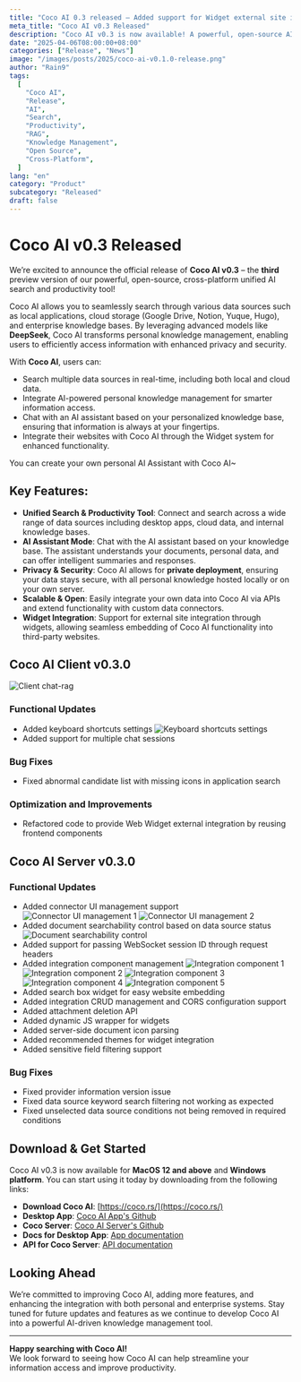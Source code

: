 ```yaml
---
title: "Coco AI 0.3 released – Added support for Widget external site integration"
meta_title: "Coco AI v0.3 Released"
description: "Coco AI v0.3 is now available! A powerful, open-source AI-powered search and productivity tool for seamless access to personal and enterprise knowledge."
date: "2025-04-06T08:00:00+08:00"
categories: ["Release", "News"]
image: "/images/posts/2025/coco-ai-v0.1.0-release.png"
author: "Rain9"
tags:
  [
    "Coco AI",
    "Release",
    "AI",
    "Search",
    "Productivity",
    "RAG",
    "Knowledge Management",
    "Open Source",
    "Cross-Platform",
  ]
lang: "en"
category: "Product"
subcategory: "Released"
draft: false
---
```


# Coco AI v0.3 Released

We’re excited to announce the official release of **Coco AI v0.3** – the **third** preview version of our powerful, open-source, cross-platform unified AI search and productivity tool!

Coco AI allows you to seamlessly search through various data sources such as local applications, cloud storage (Google Drive, Notion, Yuque, Hugo), and enterprise knowledge bases. By leveraging advanced models like **DeepSeek**, Coco AI transforms personal knowledge management, enabling users to efficiently access information with enhanced privacy and security.

With **Coco AI**, users can:

- Search multiple data sources in real-time, including both local and cloud data.
- Integrate AI-powered personal knowledge management for smarter information access.
- Chat with an AI assistant based on your personalized knowledge base, ensuring that information is always at your fingertips.
- Integrate their websites with Coco AI through the Widget system for enhanced functionality.

You can create your own personal AI Assistant with Coco AI~

## Key Features:

- **Unified Search & Productivity Tool**: Connect and search across a wide range of data sources including desktop apps, cloud data, and internal knowledge bases.
- **AI Assistant Mode**: Chat with the AI assistant based on your knowledge base. The assistant understands your documents, personal data, and can offer intelligent summaries and responses.
- **Privacy & Security**: Coco AI allows for **private deployment**, ensuring your data stays secure, with all personal knowledge hosted locally or on your own server.
- **Scalable & Open**: Easily integrate your own data into Coco AI via APIs and extend functionality with custom data connectors.
- **Widget Integration**: Support for external site integration through widgets, allowing seamless embedding of Coco AI functionality into third-party websites. 

## Coco AI Client v0.3.0

![Client chat-rag](/images/posts/2025/coco-v0.2/chat-rag.gif)

### Functional Updates

- Added keyboard shortcuts settings
  ![Keyboard shortcuts settings](/images/posts/2025/coco-v0.3/1.png)
- Added support for multiple chat sessions

### Bug Fixes

- Fixed abnormal candidate list with missing icons in application search

### Optimization and Improvements

- Refactored code to provide Web Widget external integration by reusing frontend components

## Coco AI Server v0.3.0

### Functional Updates

- Added connector UI management support
  ![Connector UI management 1](/images/posts/2025/coco-v0.3/2.png)
  ![Connector UI management 2](/images/posts/2025/coco-v0.3/3.png)
- Added document searchability control based on data source status
  ![Document searchability control](/images/posts/2025/coco-v0.3/4.png)
- Added support for passing WebSocket session ID through request headers
- Added integration component management
  ![Integration component 1](/images/posts/2025/coco-v0.3/5.png)
  ![Integration component 2](/images/posts/2025/coco-v0.3/6.png)
  ![Integration component 3](/images/posts/2025/coco-v0.3/7.png)
  ![Integration component 4](/images/posts/2025/coco-v0.3/8.png)
  ![Integration component 5](/images/posts/2025/coco-v0.3/9.png)
- Added search box widget for easy website embedding
- Added integration CRUD management and CORS configuration support
- Added attachment deletion API
- Added dynamic JS wrapper for widgets
- Added server-side document icon parsing
- Added recommended themes for widget integration
- Added sensitive field filtering support

### Bug Fixes

- Fixed provider information version issue
- Fixed data source keyword search filtering not working as expected
- Fixed unselected data source conditions not being removed in required conditions

## Download & Get Started

Coco AI v0.3 is now available for **MacOS 12 and above** and **Windows platform**. You can start using it today by downloading from the following links:

- **Download Coco AI**: [https://coco.rs/](https://coco.rs/)
- **Desktop App**: [Coco AI App's Github](https://github.com/infinilabs/coco-app/)
- **Coco Server**: [Coco AI Server's Github](https://github.com/infinilabs/coco-server)
- **Docs for Desktop App**: [App documentation](https://docs.infinilabs.com/coco-app/main/)
- **API for Coco Server**: [API documentation](https://docs.infinilabs.com/coco-server/main/)

## Looking Ahead

We’re committed to improving Coco AI, adding more features, and enhancing the integration with both personal and enterprise systems. Stay tuned for future updates and features as we continue to develop Coco AI into a powerful AI-driven knowledge management tool.

---

**Happy searching with Coco AI!**  
We look forward to seeing how Coco AI can help streamline your information access and improve productivity.
